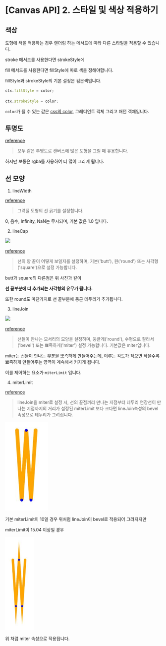 # [Canvas API] 2. 스타일 및 색상 적용하기

## 색상

도형에 색을 적용하는 경우 렌더링 하는 메서드에 따라 다른 스타일을 적용할 수 있습니다.

stroke 메서드를 사용한다면 strokeStyle에

fill 메서드를 사용한다면 fillStyle에 따로 색을 정해야합니다.

fillStyle과 strokeStyle의 기본 설정은 검은색입니다.

```js
ctx.fillStyle = color;

ctx.strokeStyle = color;
```

`color`가 될 수 있는 값은 [css의 color](https://developer.mozilla.org/ko/docs/Web/CSS/color_value), 그레디언트 객체 그리고 패턴 객체입니다.

## 투명도

[reference](https://developer.mozilla.org/en-US/docs/Web/API/CanvasRenderingContext2D/globalAlpha)

> 모두 같은 투명도로 캔버스에 많은 도형을 그릴 때 유용합니다.

하지만 보통은 rgba를 사용하여 더 많이 그리게 됩니다.

## 선 모양

1. lineWidth

[reference](https://developer.mozilla.org/en-US/docs/Web/API/CanvasRenderingContext2D/lineWidth)

> 그려질 도형의 선 굵기를 설정합니다.

0, 음수, Infinity, NaN는 무시되며, 기본 값은 1.0 입니다.

2. lineCap

<img src="https://developer.mozilla.org/en-US/docs/Web/API/CanvasRenderingContext2D/lineCap/canvas_linecap.png" />

[reference](https://developer.mozilla.org/en-US/docs/Web/API/CanvasRenderingContext2D/lineCap)

> 선의 양 끝이 어떻게 보일지를 설정하며, 기본('butt'), 원('round') 또는 사각형('square')으로 설정 가능합니다.

butt과 square의 다른점은 위 사진과 같이

**선 끝부분에 더 추가되는 사각형의 유무가 됩니다.**

또한 round도 마찬가지로 선 끝부분에 둥근 테두리가 추가됩니다.

3. lineJoin

<img src="https://developer.mozilla.org/en-US/docs/Web/API/CanvasRenderingContext2D/lineJoin/canvas_linejoin.png" />

[reference](https://developer.mozilla.org/en-US/docs/Web/API/CanvasRenderingContext2D/lineJoin)

> 선들이 만나는 모서리의 모양을 설정하며, 둥글게('round'), 수평으로 잘라서('bevel') 또는 뾰족하게('miter') 설정 가능합니다. 기본값은 miter입니다.

miter는 선들이 만나는 부분을 뽀죡하게 만들어주는데, 이루는 각도가 작으면 작을수록 뾰족하게 만들어주는 영역이 계속해서 커지게 됩니다.

이를 제어하는 요소가 `miterLimit` 입니다.

4. miterLimit

[reference](https://developer.mozilla.org/en-US/docs/Web/API/CanvasRenderingContext2D/miterLimit)

> lineJoin을 miter로 설정 시, 선의 끝점끼리 만나는 지점부터 테두리 연장선이 만나는 지점까지의 거리가 설정된 miterLimit 보다 크다면 lineJoin속성의 bevel 속성으로 테두리가 그려집니다.

<img src="../images/style_and_color/1.JPG" />

기본 miterLimit이 10일 경우 위처럼 lineJoin이 bevel로 적용되어 그려지지만

miterLimit이 15.04 이상일 경우

<img src="../images/style_and_color/2.JPG" height=300px/>

위 처럼 miter 속성으로 적용됩니다.

